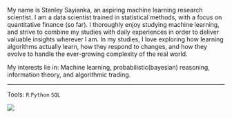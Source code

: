 <link rel="stylesheet" href="https://cdn.jsdelivr.net/gh/devicons/devicon@v2.15.1/devicon.min.css">
          
My name is Stanley Sayianka, an aspiring machine learning research scientist. I am a data scientist trained in statistical methods, with a focus on quantitative finance (so far). I thoroughly enjoy studying machine learning, and strive to combine my studies with daily experiences in order to deliver valuable insights wherever I am. In my studies, I love exploring how learning algorithms actually learn, how they respond to changes, and how they evolve to handle the ever-growing complexity of the real world.

My interests lie in: Machine learning, probabilistic(bayesian) reasoning, information theory, and algorithmic trading.

---

Tools: `R`  `Python`  `SQL`

<div>
  <img src="https://cdn.jsdelivr.net/gh/devicons/devicon/icons/rstudio/rstudio-original.svg" />
</div>          
